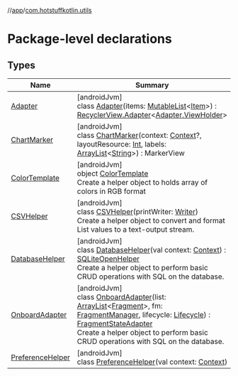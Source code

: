 //[app](../../index.md)/[com.hotstuffkotlin.utils](index.md)

# Package-level declarations

## Types

| Name | Summary |
|---|---|
| [Adapter](-adapter/index.md) | [androidJvm]<br>class [Adapter](-adapter/index.md)(items: [MutableList](https://kotlinlang.org/api/latest/jvm/stdlib/kotlin.collections/-mutable-list/index.html)&lt;[Item](../com.hotstuffkotlin.models/-item/index.md)&gt;) : [RecyclerView.Adapter](https://developer.android.com/reference/kotlin/androidx/recyclerview/widget/RecyclerView.Adapter.html)&lt;[Adapter.ViewHolder](-adapter/-view-holder/index.md)&gt; |
| [ChartMarker](-chart-marker/index.md) | [androidJvm]<br>class [ChartMarker](-chart-marker/index.md)(context: [Context](https://developer.android.com/reference/kotlin/android/content/Context.html)?, layoutResource: [Int](https://kotlinlang.org/api/latest/jvm/stdlib/kotlin/-int/index.html), labels: [ArrayList](https://kotlinlang.org/api/latest/jvm/stdlib/kotlin.collections/-array-list/index.html)&lt;[String](https://kotlinlang.org/api/latest/jvm/stdlib/kotlin/-string/index.html)&gt;) : MarkerView |
| [ColorTemplate](-color-template/index.md) | [androidJvm]<br>object [ColorTemplate](-color-template/index.md)<br>Create a helper object to holds array of colors in RGB format |
| [CSVHelper](-c-s-v-helper/index.md) | [androidJvm]<br>class [CSVHelper](-c-s-v-helper/index.md)(printWriter: [Writer](https://developer.android.com/reference/kotlin/java/io/Writer.html))<br>Create a helper object to convert and format List values to a text-output stream. |
| [DatabaseHelper](-database-helper/index.md) | [androidJvm]<br>class [DatabaseHelper](-database-helper/index.md)(val context: [Context](https://developer.android.com/reference/kotlin/android/content/Context.html)) : [SQLiteOpenHelper](https://developer.android.com/reference/kotlin/android/database/sqlite/SQLiteOpenHelper.html)<br>Create a helper object to perform basic CRUD operations with SQL on the database. |
| [OnboardAdapter](-onboard-adapter/index.md) | [androidJvm]<br>class [OnboardAdapter](-onboard-adapter/index.md)(list: [ArrayList](https://kotlinlang.org/api/latest/jvm/stdlib/kotlin.collections/-array-list/index.html)&lt;[Fragment](https://developer.android.com/reference/kotlin/androidx/fragment/app/Fragment.html)&gt;, fm: [FragmentManager](https://developer.android.com/reference/kotlin/androidx/fragment/app/FragmentManager.html), lifecycle: [Lifecycle](https://developer.android.com/reference/kotlin/androidx/lifecycle/Lifecycle.html)) : [FragmentStateAdapter](https://developer.android.com/reference/kotlin/androidx/viewpager2/adapter/FragmentStateAdapter.html)<br>Create a helper object to perform basic CRUD operations with SQL on the database. |
| [PreferenceHelper](-preference-helper/index.md) | [androidJvm]<br>class [PreferenceHelper](-preference-helper/index.md)(val context: [Context](https://developer.android.com/reference/kotlin/android/content/Context.html)) |
